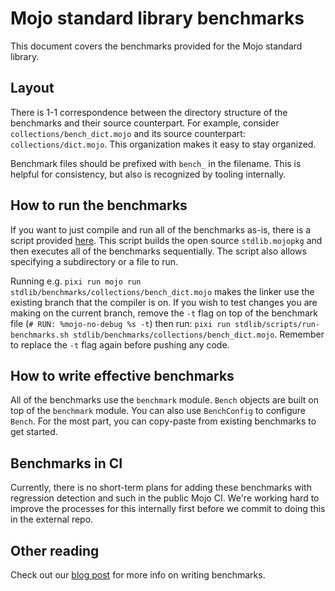 # Mojo standard library benchmarks

This document covers the benchmarks provided for the Mojo
standard library.

## Layout

There is 1-1 correspondence between the directory structure of
the benchmarks and their source counterpart.  For example,
consider `collections/bench_dict.mojo` and its source counterpart:
`collections/dict.mojo`.  This organization makes it easy to stay
organized.

Benchmark files should be prefixed with `bench_` in the filename.
This is helpful for consistency, but also is recognized by tooling
internally.

## How to run the benchmarks

If you want to just compile and run all of the benchmarks as-is,
there is a script provided [here](../../stdlib/scripts/run-benchmarks.sh).
This script builds the open source `stdlib.mojopkg` and then executes
all of the benchmarks sequentially. The script also allows specifying a
subdirectory or a file to run.

Running e.g. `pixi run mojo run stdlib/benchmarks/collections/bench_dict.mojo`
makes the linker use the existing branch that the compiler is on. If you wish to
test changes you are making on the current branch, remove the `-t` flag on top
of the benchmark file (`# RUN: %mojo-no-debug %s -t`) then run:
`pixi run stdlib/scripts/run-benchmarks.sh
stdlib/benchmarks/collections/bench_dict.mojo`.
Remember to replace the `-t` flag again before pushing any code.

## How to write effective benchmarks

All of the benchmarks use the `benchmark` module.  `Bench` objects are built
on top of the `benchmark` module.  You can also use `BenchConfig` to configure
`Bench`. For the most part, you can copy-paste from existing
benchmarks to get started.

## Benchmarks in CI

Currently, there is no short-term plans for adding these benchmarks with regression
detection and such in the public Mojo CI.  We're working hard to improve the processes
for this internally first before we commit to doing this in the external repo.

## Other reading

Check out our [blog post](https://www.modular.com/blog/how-to-be-confident-in-your-performance-benchmarking)
for more info on writing benchmarks.

